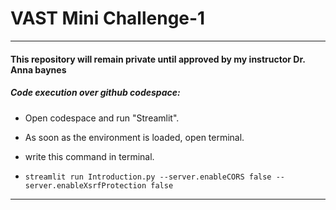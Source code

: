 # VAST Mini Challenge-1  

---
#### **This repository will remain private until approved by my instructor Dr. Anna baynes**

##### Code execution over github codespace:
- Open codespace and run "Streamlit". 
- As soon as the environment is loaded, open terminal. 
- write this command in terminal. 

-     streamlit run Introduction.py --server.enableCORS false --server.enableXsrfProtection false

---

